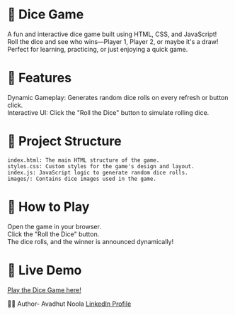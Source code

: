 # 🎲 Dice Game
A fun and interactive dice game built using HTML, CSS, and JavaScript!  
Roll the dice and see who wins—Player 1, Player 2, or maybe it's a draw!    
Perfect for learning, practicing, or just enjoying a quick game.  

# 🚀 Features
Dynamic Gameplay: Generates random dice rolls on every refresh or button click.  
Interactive UI: Click the "Roll the Dice" button to simulate rolling dice.    

# 📂 Project Structure
```
index.html: The main HTML structure of the game.
styles.css: Custom styles for the game's design and layout.
index.js: JavaScript logic to generate random dice rolls.
images/: Contains dice images used in the game.  
```

# 🎯 How to Play
Open the game in your browser.  
Click the "Roll the Dice" button.  
The dice rolls, and the winner is announced dynamically!    

# 🔗 Live Demo
[Play the Dice Game here!](https://avadhut-noola.github.io/DiceGame/)

👨‍💻 Author- Avadhut Noola
[LinkedIn Profile](https://www.linkedin.com/in/avadhut-noola/)
